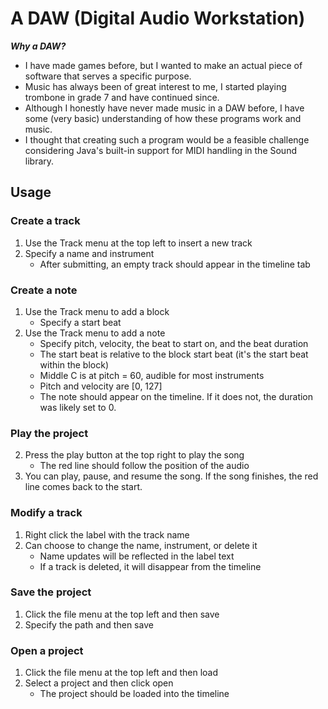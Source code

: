 # A DAW (Digital Audio Workstation)

***Why a DAW?***
- I have made games before, but I wanted to make an actual piece of software that serves a specific purpose. 
- Music has always been of great interest to me, I started playing trombone in grade 7 and have continued since.
- Although I honestly have never made music in a DAW before, I have some (very basic) understanding of how these programs work and music.
- I thought that creating such a program would be a feasible challenge considering Java's built-in support for MIDI handling in the Sound library.

## Usage

### Create a track
1. Use the Track menu at the top left to insert a new track
2. Specify a name and instrument
    - After submitting, an empty track should appear in the timeline tab

### Create a note
1. Use the Track menu to add a block
    - Specify a start beat
2. Use the Track menu to add a note
    - Specify pitch, velocity, the beat to start on, and the beat duration
    - The start beat is relative to the block start beat (it's the start beat within the block)
    - Middle C is at pitch = 60, audible for most instruments
    - Pitch and velocity are [0, 127]
    - The note should appear on the timeline. If it does not, the duration was likely set to 0.
    
### Play the project

2. Press the play button at the top right to play the song
    - The red line should follow the position of the audio
3. You can play, pause, and resume the song. If the song finishes, the red line comes back to the start.

### Modify a track
1. Right click the label with the track name
2. Can choose to change the name, instrument, or delete it
    - Name updates will be reflected in the label text
    - If a track is deleted, it will disappear from the timeline

### Save the project

1. Click the file menu at the top left and then save
2. Specify the path and then save

### Open a project

1. Click the file menu at the top left and then load
2. Select a project and then click open
    - The project should be loaded into the timeline
